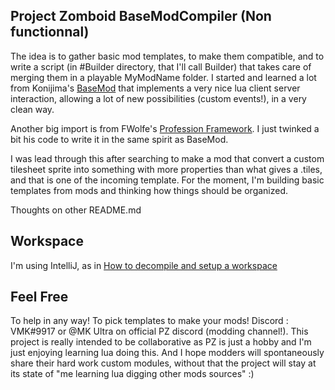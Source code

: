 ## Project Zomboid BaseModCompiler (Non functionnal)

The idea is to gather basic mod templates, to make them compatible, and to write a script (in #Builder directory, that I'll call Builder)
that takes care of merging them in a playable MyModName folder.
I started and learned a lot from Konijima's [BaseMod](https://github.com/Konijima/PZ-BaseMod) that implements a very nice lua client server interaction,
allowing a lot of new possibilities (custom events!), in a very clean way.

Another big import is from FWolfe's [Profession Framework](https://github.com/FWolfe/ProfessionFramework).
I just twinked a bit his code to write it in the same spirit as BaseMod.

I was lead through this after searching to make a mod that convert a custom tilesheet sprite into 
something with more properties than what gives a .tiles, and that is one of the incoming template.
For the moment, I'm building basic templates from mods and thinking how things should be organized.

Thoughts on other README.md

## Workspace

I'm using IntelliJ, as in [How to decompile and setup a workspace](https://github.com/Konijima/PZ-Libraries)

## Feel Free
To help in any way!
To pick templates to make your mods!
Discord : VMK#9917
or @MK Ultra on official PZ discord (modding channel!).
This project is really intended to be collaborative as PZ is just a hobby and I'm just enjoying learning lua doing this.
And I hope modders will spontaneously share their hard work custom modules, without that the project will stay at its state of
"me learning lua digging other mods sources" :)
